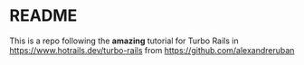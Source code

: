 # README

This is a repo following the **amazing** tutorial for Turbo Rails in https://www.hotrails.dev/turbo-rails from https://github.com/alexandreruban
